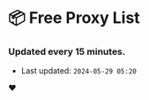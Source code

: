 # :package: Free Proxy List
### Updated every 15 minutes.

- Last updated: `2024-05-29 05:20`

:heart:
